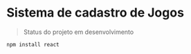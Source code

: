 <h1> Sistema de cadastro de Jogos </h1>

>Status do projeto em desenvolvimento

```
npm install react
```
